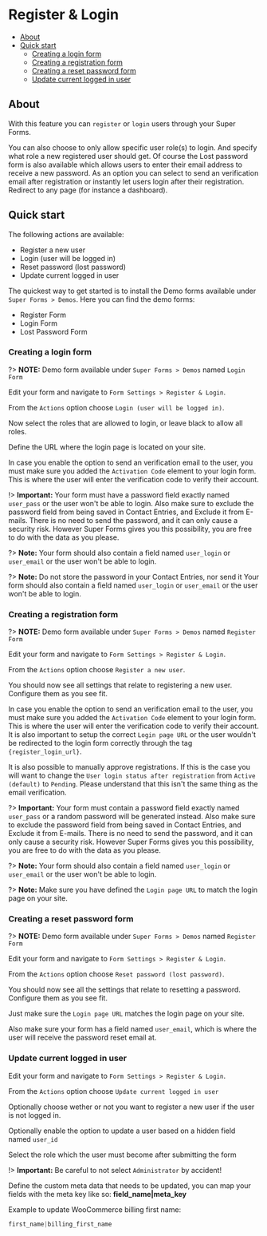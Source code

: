 # Register & Login

* [About](#about)
* [Quick start](#quick-start)
  * [Creating a login form](#creating-a-login-form)
  * [Creating a registration form](#creating-a-registration-form)
  * [Creating a reset password form](#creating-a-reset-password-form)
  * [Update current logged in user](#update-current-logged-in-user)

## About

With this feature you can `register` or `login` users through your Super Forms.

You can also choose to only allow specific user role(s) to login. And specify what role a new registered user should get. Of course the Lost password form is also available which allows users to enter their email address to receive a new password. As an option you can select to send an verification email after registration or instantly let users login after their registration. Redirect to any page (for instance a dashboard).

## Quick start

The following actions are available:

* Register a new user
* Login (user will be logged in)
* Reset password (lost password)
* Update current logged in user

The quickest way to get started is to install the Demo forms available under `Super Forms > Demos`. Here you can find the demo forms:

* Register Form
* Login Form
* Lost Password Form

### Creating a login form

?> **NOTE:** Demo form available under `Super Forms > Demos` named `Login Form`

Edit your form and navigate to `Form Settings > Register & Login`.

From the `Actions` option choose `Login (user will be logged in)`.

Now select the roles that are allowed to login, or leave black to allow all roles.

Define the URL where the login page is located on your site.

In case you enable the option to send an verification email to the user, you must make sure you added the `Activation Code` element to your login form. This is where the user will enter the verification code to verify their account.

!> **Important:** Your form must have a password field exactly named `user_pass` or the user won't be able to login. Also make sure to exclude the password field from being saved in Contact Entries, and Exclude it from E-mails. There is no need to send the password, and it can only cause a security risk. However Super Forms gives you this possibility, you are free to do with the data as you please.

?> **Note:** Your form should also contain a field named `user_login` or `user_email` or the user won't be able to login.

?> **Note:** Do not store the password in your Contact Entries, nor send it Your form should also contain a field named `user_login` or `user_email` or the user won't be able to login.

### Creating a registration form

?> **NOTE:** Demo form available under `Super Forms > Demos` named `Register Form`

Edit your form and navigate to `Form Settings > Register & Login`.

From the `Actions` option choose `Register a new user`.

You should now see all settings that relate to registering a new user. Configure them as you see fit.

In case you enable the option to send an verification email to the user, you must make sure you added the `Activation Code` element to your login form. This is where the user will enter the verification code to verify their account. It is also important to setup the correct `Login page URL` or the user wouldn't be redirected to the login form correctly through the tag `{register_login_url}`.

It is also possible to manually approve registrations. If this is the case you will want to change the `User login status after registration` from `Active (default)` to `Pending`. Please understand that this isn't the same thing as the email verification.

?> **Important:** Your form must contain a password field exactly named `user_pass` or a random password will be generated instead. Also make sure to exclude the password field from being saved in Contact Entries, and Exclude it from E-mails. There is no need to send the password, and it can only cause a security risk. However Super Forms gives you this possibility, you are free to do with the data as you please.

?> **Note:** Your form should also contain a field named `user_login` or `user_email` or the user won't be able to login.

?> **Note:** Make sure you have defined the `Login page URL` to match the login page on your site.

### Creating a reset password form

?> **NOTE:** Demo form available under `Super Forms > Demos` named `Register Form`

Edit your form and navigate to `Form Settings > Register & Login`.

From the `Actions` option choose `Reset password (lost password)`.

You should now see all the settings that relate to resetting a password. Configure them as you see fit.

Just make sure the `Login page URL` matches the login page on your site.

Also make sure your form has a field named `user_email`, which is where the user will receive the password reset email at.

### Update current logged in user

Edit your form and navigate to `Form Settings > Register & Login`.

From the `Actions` option choose `Update current logged in user`

Optionally choose wether or not you want to register a new user if the user is not logged in.

Optionally enable the option to update a user based on a hidden field named `user_id`

Select the role which the user must become after submitting the form

!> **Important:** Be careful to not select `Administrator` by accident!

Define the custom meta data that needs to be updated, you can map your fields with the meta key like so: **field_name|meta_key**

Example to update WooCommerce billing first name:

```js
first_name|billing_first_name
```
